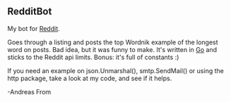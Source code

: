 RedditBot
---------
My bot for [Reddit](http://www.reddit.com/).

Goes through a listing and posts the top Wordnik example of the longest word on
posts. Bad idea, but it was funny to make.
It's written in [Go](http://www.golang.org) and sticks to the
Reddit api limits. Bonus: it's full of constants :)

If you need an example on json.Unmarshal(), smtp.SendMail() or using the http
package, take a look at my code, and see if it helps.

-Andreas From
